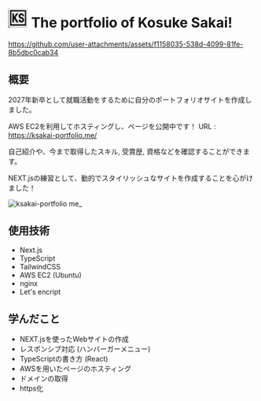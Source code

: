 # <img src="/image-1.png" width=40/> The portfolio of Kosuke Sakai! 


https://github.com/user-attachments/assets/f1158035-538d-4099-81fe-8b5dbc0cab34


## 概要
2027年新卒として就職活動をするために自分のポートフォリオサイトを作成しました。

AWS EC2を利用してホスティングし、ページを公開中です！ URL : https://ksakai-portfolio.me/

自己紹介や、今まで取得したスキル, 受賞歴, 資格などを確認することができます。

NEXT.jsの練習として、動的でスタイリッシュなサイトを作成することを心がけました！

![ksakai-portfolio me_](https://github.com/user-attachments/assets/ef2699d9-157a-4924-94fe-322c3b42a68c)


## 使用技術
- Next.js
- TypeScript
- TailwindCSS
- AWS EC2 (Ubuntu)
- nginx
- Let's encript

## 学んだこと
- NEXT.jsを使ったWebサイトの作成
- レスポンシブ対応 (ハンバーガーメニュー)
- TypeScriptの書き方 (React)
- AWSを用いたページのホスティング
- ドメインの取得
- https化




